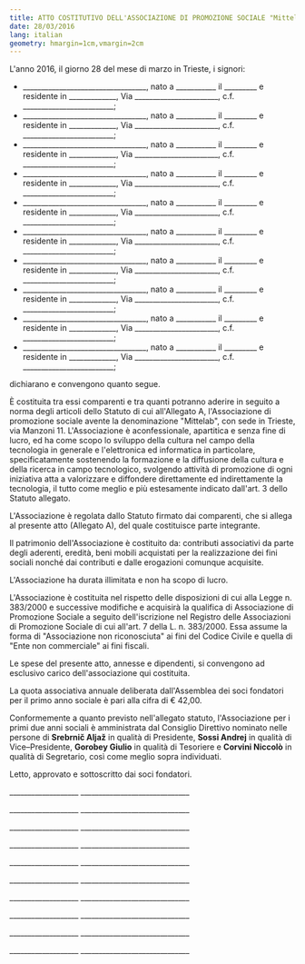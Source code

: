 ```yaml
---
title: ATTO COSTITUTIVO DELL'ASSOCIAZIONE DI PROMOZIONE SOCIALE "Mittelab"
date: 28/03/2016
lang: italian
geometry: hmargin=1cm,vmargin=2cm
---
```


L'anno 2016, il giorno 28 del mese di marzo in Trieste, i
signori:

-   \_\_\_\_\_\_\_\_\_\_\_\_\_\_\_\_\_\_\_\_\_\_\_\_\_\_\_\_\_\_\_\_\_\_,
    nato a \_\_\_\_\_\_\_\_\_\_\_ il \_\_\_\_\_\_\_\_\_ e residente in
    \_\_\_\_\_\_\_\_\_\_\_\_\_, Via
    \_\_\_\_\_\_\_\_\_\_\_\_\_\_\_\_\_\_\_\_\_\_\_, c.f.
    \_\_\_\_\_\_\_\_\_\_\_\_\_\_\_\_\_\_\_\_\_\_\_\_\_;
-   \_\_\_\_\_\_\_\_\_\_\_\_\_\_\_\_\_\_\_\_\_\_\_\_\_\_\_\_\_\_\_\_\_\_,
    nato a \_\_\_\_\_\_\_\_\_\_\_ il \_\_\_\_\_\_\_\_\_ e residente in
    \_\_\_\_\_\_\_\_\_\_\_\_\_, Via
    \_\_\_\_\_\_\_\_\_\_\_\_\_\_\_\_\_\_\_\_\_\_\_, c.f.
    \_\_\_\_\_\_\_\_\_\_\_\_\_\_\_\_\_\_\_\_\_\_\_\_\_;
-   \_\_\_\_\_\_\_\_\_\_\_\_\_\_\_\_\_\_\_\_\_\_\_\_\_\_\_\_\_\_\_\_\_\_,
    nato a \_\_\_\_\_\_\_\_\_\_\_ il \_\_\_\_\_\_\_\_\_ e residente in
    \_\_\_\_\_\_\_\_\_\_\_\_\_, Via
    \_\_\_\_\_\_\_\_\_\_\_\_\_\_\_\_\_\_\_\_\_\_\_, c.f.
    \_\_\_\_\_\_\_\_\_\_\_\_\_\_\_\_\_\_\_\_\_\_\_\_\_;
-   \_\_\_\_\_\_\_\_\_\_\_\_\_\_\_\_\_\_\_\_\_\_\_\_\_\_\_\_\_\_\_\_\_\_,
    nato a \_\_\_\_\_\_\_\_\_\_\_ il \_\_\_\_\_\_\_\_\_ e residente in
    \_\_\_\_\_\_\_\_\_\_\_\_\_, Via
    \_\_\_\_\_\_\_\_\_\_\_\_\_\_\_\_\_\_\_\_\_\_\_, c.f.
    \_\_\_\_\_\_\_\_\_\_\_\_\_\_\_\_\_\_\_\_\_\_\_\_\_;
-   \_\_\_\_\_\_\_\_\_\_\_\_\_\_\_\_\_\_\_\_\_\_\_\_\_\_\_\_\_\_\_\_\_\_,
    nato a \_\_\_\_\_\_\_\_\_\_\_ il \_\_\_\_\_\_\_\_\_ e residente in
    \_\_\_\_\_\_\_\_\_\_\_\_\_, Via
    \_\_\_\_\_\_\_\_\_\_\_\_\_\_\_\_\_\_\_\_\_\_\_, c.f.
    \_\_\_\_\_\_\_\_\_\_\_\_\_\_\_\_\_\_\_\_\_\_\_\_\_;
-   \_\_\_\_\_\_\_\_\_\_\_\_\_\_\_\_\_\_\_\_\_\_\_\_\_\_\_\_\_\_\_\_\_\_,
    nato a \_\_\_\_\_\_\_\_\_\_\_ il \_\_\_\_\_\_\_\_\_ e residente in
    \_\_\_\_\_\_\_\_\_\_\_\_\_, Via
    \_\_\_\_\_\_\_\_\_\_\_\_\_\_\_\_\_\_\_\_\_\_\_, c.f.
    \_\_\_\_\_\_\_\_\_\_\_\_\_\_\_\_\_\_\_\_\_\_\_\_\_;
-   \_\_\_\_\_\_\_\_\_\_\_\_\_\_\_\_\_\_\_\_\_\_\_\_\_\_\_\_\_\_\_\_\_\_,
    nato a \_\_\_\_\_\_\_\_\_\_\_ il \_\_\_\_\_\_\_\_\_ e residente in
    \_\_\_\_\_\_\_\_\_\_\_\_\_, Via
    \_\_\_\_\_\_\_\_\_\_\_\_\_\_\_\_\_\_\_\_\_\_\_, c.f.
    \_\_\_\_\_\_\_\_\_\_\_\_\_\_\_\_\_\_\_\_\_\_\_\_\_;
-   \_\_\_\_\_\_\_\_\_\_\_\_\_\_\_\_\_\_\_\_\_\_\_\_\_\_\_\_\_\_\_\_\_\_,
    nato a \_\_\_\_\_\_\_\_\_\_\_ il \_\_\_\_\_\_\_\_\_ e residente in
    \_\_\_\_\_\_\_\_\_\_\_\_\_, Via
    \_\_\_\_\_\_\_\_\_\_\_\_\_\_\_\_\_\_\_\_\_\_\_, c.f.
    \_\_\_\_\_\_\_\_\_\_\_\_\_\_\_\_\_\_\_\_\_\_\_\_\_;
-   \_\_\_\_\_\_\_\_\_\_\_\_\_\_\_\_\_\_\_\_\_\_\_\_\_\_\_\_\_\_\_\_\_\_,
    nato a \_\_\_\_\_\_\_\_\_\_\_ il \_\_\_\_\_\_\_\_\_ e residente in
    \_\_\_\_\_\_\_\_\_\_\_\_\_, Via
    \_\_\_\_\_\_\_\_\_\_\_\_\_\_\_\_\_\_\_\_\_\_\_, c.f.
    \_\_\_\_\_\_\_\_\_\_\_\_\_\_\_\_\_\_\_\_\_\_\_\_\_;
-   \_\_\_\_\_\_\_\_\_\_\_\_\_\_\_\_\_\_\_\_\_\_\_\_\_\_\_\_\_\_\_\_\_\_,
    nato a \_\_\_\_\_\_\_\_\_\_\_ il \_\_\_\_\_\_\_\_\_ e residente in
    \_\_\_\_\_\_\_\_\_\_\_\_\_, Via
    \_\_\_\_\_\_\_\_\_\_\_\_\_\_\_\_\_\_\_\_\_\_\_, c.f.
    \_\_\_\_\_\_\_\_\_\_\_\_\_\_\_\_\_\_\_\_\_\_\_\_\_;

dichiarano e convengono quanto segue.

È costituita tra essi comparenti e tra quanti potranno aderire in
seguito a norma degli articoli dello Statuto di cui all'Allegato A,
l'Associazione di promozione sociale avente la denominazione "Mittelab", con sede in
Trieste, via Manzoni 11. L'Associazione è aconfessionale, apartitica e senza
fine di lucro, ed ha come scopo lo sviluppo della cultura nel campo
della tecnologia in generale e l'elettronica ed informatica in
particolare, specificatamente sostenendo la formazione e la diffusione
della cultura e della ricerca in campo tecnologico, svolgendo attività
di promozione di ogni iniziativa atta a valorizzare e diffondere
direttamente ed indirettamente la tecnologia, il tutto come meglio e più
estesamente indicato dall'art. 3 dello Statuto allegato.

L'Associazione è regolata dallo Statuto firmato dai comparenti, che si
allega al presente atto (Allegato A), del quale costituisce parte
integrante.

Il patrimonio dell'Associazione è costituito da: contributi associativi
da parte degli aderenti, eredità, beni mobili acquistati per la
realizzazione dei fini sociali nonché dai contributi e dalle erogazioni
comunque acquisite.

L'Associazione ha durata illimitata e non ha scopo di lucro. 

L'Associazione è costituita nel rispetto delle disposizioni di cui alla
Legge n. 383/2000 e successive modifiche e acquisirà la qualifica di
Associazione di Promozione Sociale a seguito dell'iscrizione nel
Registro delle Associazioni di Promozione Sociale di cui all'art. 7
della L. n. 383/2000. Essa assume la forma di "Associazione non
riconosciuta" ai fini del Codice Civile e quella di "Ente non
commerciale" ai fini fiscali.

Le spese del presente atto, annesse e dipendenti, si convengono ad
esclusivo carico dell'associazione qui costituita.

La quota associativa annuale deliberata dall'Assemblea dei soci
fondatori per il primo anno sociale è pari alla cifra di € 42,00.

Conformemente a quanto previsto nell'allegato statuto, l'Associazione
per i primi due anni sociali è amministrata dal Consiglio Direttivo
nominato nelle persone di **Srebrnič Aljaž** in
qualità di Presidente, **Sossi Andrej** in
qualità di Vice–Presidente, **Gorobey Giulio**  in
qualità di Tesoriere e **Corvini Niccolò** in qualità di
Segretario, così come meglio sopra individuati.

Letto, approvato e sottoscritto dai soci fondatori.

\_\_\_\_\_\_\_\_\_\_\_\_\_\_\_\_\_\_\_
\_\_\_\_\_\_\_\_\_\_\_\_\_\_\_\_\_\_\_\_\_\_\_\_\_\_\_\_\_\_   

\_\_\_\_\_\_\_\_\_\_\_\_\_\_\_\_\_\_\_
\_\_\_\_\_\_\_\_\_\_\_\_\_\_\_\_\_\_\_\_\_\_\_\_\_\_\_\_\_\_   

\_\_\_\_\_\_\_\_\_\_\_\_\_\_\_\_\_\_\_
\_\_\_\_\_\_\_\_\_\_\_\_\_\_\_\_\_\_\_\_\_\_\_\_\_\_\_\_\_\_   

\_\_\_\_\_\_\_\_\_\_\_\_\_\_\_\_\_\_\_
\_\_\_\_\_\_\_\_\_\_\_\_\_\_\_\_\_\_\_\_\_\_\_\_\_\_\_\_\_\_   

\_\_\_\_\_\_\_\_\_\_\_\_\_\_\_\_\_\_\_
\_\_\_\_\_\_\_\_\_\_\_\_\_\_\_\_\_\_\_\_\_\_\_\_\_\_\_\_\_\_   

\_\_\_\_\_\_\_\_\_\_\_\_\_\_\_\_\_\_\_
\_\_\_\_\_\_\_\_\_\_\_\_\_\_\_\_\_\_\_\_\_\_\_\_\_\_\_\_\_\_   

\_\_\_\_\_\_\_\_\_\_\_\_\_\_\_\_\_\_\_
\_\_\_\_\_\_\_\_\_\_\_\_\_\_\_\_\_\_\_\_\_\_\_\_\_\_\_\_\_\_   

\_\_\_\_\_\_\_\_\_\_\_\_\_\_\_\_\_\_\_
\_\_\_\_\_\_\_\_\_\_\_\_\_\_\_\_\_\_\_\_\_\_\_\_\_\_\_\_\_\_   

\_\_\_\_\_\_\_\_\_\_\_\_\_\_\_\_\_\_\_
\_\_\_\_\_\_\_\_\_\_\_\_\_\_\_\_\_\_\_\_\_\_\_\_\_\_\_\_\_\_   

\_\_\_\_\_\_\_\_\_\_\_\_\_\_\_\_\_\_\_
\_\_\_\_\_\_\_\_\_\_\_\_\_\_\_\_\_\_\_\_\_\_\_\_\_\_\_\_\_\_   
